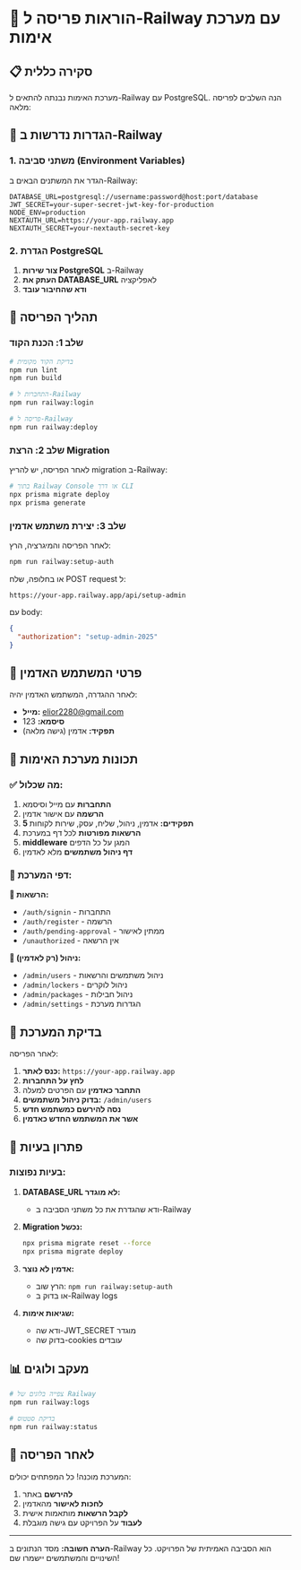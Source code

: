 # 🚀 הוראות פריסה ל-Railway עם מערכת אימות

## 📋 סקירה כללית

מערכת האימות נבנתה להתאים ל-Railway עם PostgreSQL. הנה השלבים לפריסה מלאה:

## 🔧 הגדרות נדרשות ב-Railway

### 1. משתני סביבה (Environment Variables)

הגדר את המשתנים הבאים ב-Railway:

```env
DATABASE_URL=postgresql://username:password@host:port/database
JWT_SECRET=your-super-secret-jwt-key-for-production
NODE_ENV=production
NEXTAUTH_URL=https://your-app.railway.app
NEXTAUTH_SECRET=your-nextauth-secret-key
```

### 2. הגדרת PostgreSQL

1. **צור שירות PostgreSQL** ב-Railway
2. **העתק את DATABASE_URL** לאפליקציה
3. **ודא שהחיבור עובד**

## 🚚 תהליך הפריסה

### שלב 1: הכנת הקוד

```bash
# בדיקת הקוד מקומית
npm run lint
npm run build

# התחברות ל-Railway
npm run railway:login

# פריסה ל-Railway
npm run railway:deploy
```

### שלב 2: הרצת Migration

לאחר הפריסה, יש להריץ migration ב-Railway:

```bash
# בתוך Railway Console או דרך CLI
npx prisma migrate deploy
npx prisma generate
```

### שלב 3: יצירת משתמש אדמין

לאחר הפריסה והמיגרציה, הרץ:

```bash
npm run railway:setup-auth
```

או בחלופה, שלח POST request ל:
```
https://your-app.railway.app/api/setup-admin
```

עם body:
```json
{
  "authorization": "setup-admin-2025"
}
```

## 👤 פרטי המשתמש האדמין

לאחר ההגדרה, המשתמש האדמין יהיה:

- **מייל:** elior2280@gmail.com
- **סיסמא:** 123
- **תפקיד:** אדמין (גישה מלאה)

## 🔐 תכונות מערכת האימות

### ✅ מה שכלול:

1. **התחברות** עם מייל וסיסמא
2. **הרשמה** עם אישור אדמין
3. **5 תפקידים:** אדמין, ניהול, שליח, עסק, שירות לקוחות
4. **הרשאות מפורטות** לכל דף במערכת
5. **middleware** המגן על כל הדפים
6. **דף ניהול משתמשים** מלא לאדמין

### 🎯 דפי המערכת:

**🔐 הרשאות:**
- `/auth/signin` - התחברות
- `/auth/register` - הרשמה
- `/auth/pending-approval` - ממתין לאישור
- `/unauthorized` - אין הרשאה

**🔧 ניהול (רק לאדמין):**
- `/admin/users` - ניהול משתמשים והרשאות
- `/admin/lockers` - ניהול לוקרים
- `/admin/packages` - ניהול חבילות
- `/admin/settings` - הגדרות מערכת

## 🧪 בדיקת המערכת

לאחר הפריסה:

1. **כנס לאתר:** `https://your-app.railway.app`
2. **לחץ על התחברות**
3. **התחבר כאדמין** עם הפרטים למעלה
4. **בדוק ניהול משתמשים:** `/admin/users`
5. **נסה להירשם כמשתמש חדש**
6. **אשר את המשתמש החדש כאדמין**

## 🔧 פתרון בעיות

### בעיות נפוצות:

1. **DATABASE_URL לא מוגדר:**
   - ודא שהגדרת את כל משתני הסביבה ב-Railway

2. **Migration נכשל:**
   ```bash
   npx prisma migrate reset --force
   npx prisma migrate deploy
   ```

3. **אדמין לא נוצר:**
   - הרץ שוב: `npm run railway:setup-auth`
   - או בדוק ב-Railway logs

4. **שגיאות אימות:**
   - ודא שה-JWT_SECRET מוגדר
   - בדוק שה-cookies עובדים

## 📊 מעקב ולוגים

```bash
# צפייה בלוגים של Railway
npm run railway:logs

# בדיקת סטטוס
npm run railway:status
```

## 🚀 לאחר הפריסה

המערכת מוכנה! כל המפתחים יכולים:

1. **להירשם** באתר
2. **לחכות לאישור** מהאדמין
3. **לקבל הרשאות** מותאמות אישית
4. **לעבוד** על הפרויקט עם גישה מוגבלת

---

**הערה חשובה:** מסד הנתונים ב-Railway הוא הסביבה האמיתית של הפרויקט. כל השינויים והמשתמשים יישמרו שם!
